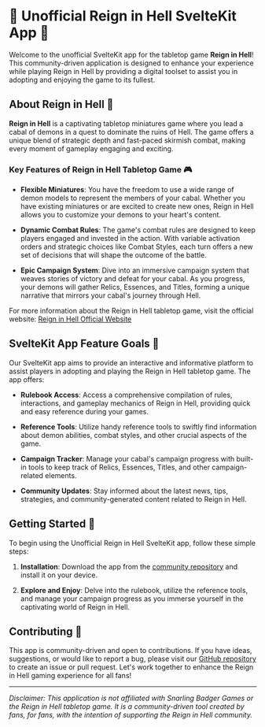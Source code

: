 # 👹 Unofficial Reign in Hell SvelteKit App 👑

Welcome to the unofficial SvelteKit app for the tabletop game **Reign in Hell**! This community-driven application is designed to enhance your experience while playing Reign in Hell by providing a digital toolset to assist you in adopting and enjoying the game to its fullest.

## About Reign in Hell 🎲

**Reign in Hell** is a captivating tabletop miniatures game where you lead a cabal of demons in a quest to dominate the ruins of Hell. The game offers a unique blend of strategic depth and fast-paced skirmish combat, making every moment of gameplay engaging and exciting.

### Key Features of Reign in Hell Tabletop Game 🎮

- **Flexible Miniatures**: You have the freedom to use a wide range of demon models to represent the members of your cabal. Whether you have existing miniatures or are excited to create new ones, Reign in Hell allows you to customize your demons to your heart's content.

- **Dynamic Combat Rules**: The game's combat rules are designed to keep players engaged and invested in the action. With variable activation orders and strategic choices like Combat Styles, each turn offers a new set of decisions that will shape the outcome of the battle.

- **Epic Campaign System**: Dive into an immersive campaign system that weaves stories of victory and defeat for your cabal. As you progress, your demons will gather Relics, Essences, and Titles, forming a unique narrative that mirrors your cabal's journey through Hell.

For more information about the Reign in Hell tabletop game, visit the official website: [Reign in Hell Official Website](https://www.snarlingbadger.com/reigninhell)

## SvelteKit App Feature Goals 📱

Our SvelteKit app aims to provide an interactive and informative platform to assist players in adopting and playing the Reign in Hell tabletop game. The app offers:

- **Rulebook Access**: Access a comprehensive compilation of rules, interactions, and gameplay mechanics of Reign in Hell, providing quick and easy reference during your games.

- **Reference Tools**: Utilize handy reference tools to swiftly find information about demon abilities, combat styles, and other crucial aspects of the game.

- **Campaign Tracker**: Manage your cabal's campaign progress with built-in tools to keep track of Relics, Essences, Titles, and other campaign-related elements.

- **Community Updates**: Stay informed about the latest news, tips, strategies, and community-generated content related to Reign in Hell.

## Getting Started 🚀

To begin using the Unofficial Reign in Hell SvelteKit app, follow these simple steps:

1. **Installation**: Download the app from the [community repository](https://github.com/Armstrongs-Musings-LLC/rih) and install it on your device.

2. **Explore and Enjoy**: Delve into the rulebook, utilize the reference tools, and manage your campaign progress as you immerse yourself in the captivating world of Reign in Hell.

## Contributing 🤝

This app is community-driven and open to contributions. If you have ideas, suggestions, or would like to report a bug, please visit our [GitHub repository](https://github.com/Armstrongs-Musings-LLC/rih) to create an issue or pull request. Let's work together to enhance the Reign in Hell gaming experience for all fans!

---

*Disclaimer: This application is not affiliated with Snarling Badger Games or the Reign in Hell tabletop game. It is a community-driven tool created by fans, for fans, with the intention of supporting the Reign in Hell community.*

